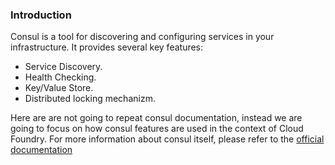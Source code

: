 ### Introduction

Consul is a tool for discovering and configuring services in your infrastructure. It provides several key features:
* Service Discovery. 
* Health Checking.
* Key/Value Store.
* Distributed locking mechanizm.

Here are are not going to repeat consul documentation, instead we are going to focus on how consul features are used in the context of Cloud Foundry. For more information about consul itself, please refer to the [official documentation](https://www.consul.io/docs/index.html)
